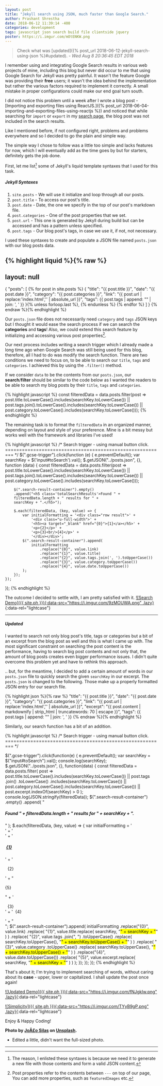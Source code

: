 ```yaml
---
layout: post
title: "Jekyll search using JSON, much faster than Google Search." 
author: Prashant Shrestha 
date: 2018-06-12 11:39:14 -400
categories: development
tags: javascript json search build file clientside jquery
poster: https://i.imgur.com/mOtENKW.png
---
```


> Check what was [updated]({% post_url 2018-06-12-jekyll-search-using-json %}#updated). - *Wed Aug  8 20:36:45 EDT 2018*

I remember using and integrating Google Search results in various web projects of mine, including this blog but never did occur to me that using Google Search for Jekyll was pretty painful. It wasn't the feature Google was providing their **free** users; it wasn't the idea behind the implementation but rather the various factors required to implement it correctly. A small mistake in proper configurations could make our end goal turn south.

I did not notice this problem until a week after I wrote a blog post - [Importing and exporting files using ReactJS.]({% post_url 2018-06-04-importing-and-exporting-files-using-reactjs %}) and noticed that while searching for `import` or `export` in my [search page](/search), the blog post was not included in the search results.
<!--excerpt-->
Like I mentioned before, if not configured right, problems and problems everywhere and so I decided to go the plain and simple way.

The simple way I chose to follow was a little too simple and lacks features for now, which I will eventually add as the time goes by but for starters, definitely gets the job done.

First, let me list[^1] some of Jekyll's liquid template syntaxes that I used for this task.

##### Jekyll Syntaxes

1. `site.posts` - We will use it initialize and loop through all our posts.
2. `post.title` - To access our post's title.
3. `post.date` - Date, the one we specify in the top of our post's markdown file.
4. `post.categories` - One of the post properties that we set.
5. `post.url` - This one is generated by Jekyll during build but can be accessed and has a pattern unless specified.
6. `post.tags` - Our blog post's tags, in case we use it, if not, not necessary.

I used these syntaxes to create and populate a JSON file named `posts.json` with our blog posts data.

{% highlight liquid %}{% raw %}
---
layout: null
---
{
    "posts": [
        {% for post in site.posts %}
            {
                "title": "{{ post.title }}",
                "date": "{{ post.date }}",
                "category": "{{ post.categories }}",
                "link": "{{ post.url | replace:'index.html','' | absolute_url }}",
                "tags": {{ post.tags  | append: "" | join: ', ' }}
            }{% unless forloop.last %}, {% endunless %}
        {% endfor %}
    ]
}
{% endraw %}{% endhighlight %}

Our `posts.json` file does not necessarily need `category` and `tags` JSON keys but I thought it would ease the search process if we can search the **categories** and **tags**! Also, we could extend this search feature by initializing and accessing various post properties[^2].

Our next process includes writing a search trigger which I already made a long time ago when Google Search was still being used for this blog, therefore, all I had to do was modify the search function. There are two conditions we need to focus on, to be able to search our `title`, `tags` and `categories`. I achieved this by using the `.filter()` method.

If we consider `data` to be the contents from our `posts.json`, our **search**/**filter** should be similar to the code below as I wanted the readers to be able to search my blog posts by their `title`, `tags` and `categories`.

{% highlight javascript %}
const filteredData = data.posts.filter(post =>
    post.title.toLowerCase().includes(searchKey.toLowerCase()) ||
    post.tags.join().toLowerCase().includes(searchKey.toLowerCase()) ||
    post.category.toLowerCase().includes(searchKey.toLowerCase()));
{% endhighlight %}

The remaining task is to format the `filteredData` in an organized manner, depending on layout and style of your preference. Mine is a bit messy but works well with the framework and libraries I've used!

{% highlight javascript %}
/* Search trigger - using manual button click.
========================================================= */
$(".gcse-trigger").click(function (e) {
    e.preventDefault();
    var searchKey = $('input#toSearch').val();
    $.getJSON("../posts.json", {}, function (data) {
        const filteredData = data.posts.filter(post =>
            post.title.toLowerCase().includes(searchKey.toLowerCase()) ||
            post.tags.join().toLowerCase().includes(searchKey.toLowerCase()) ||
            post.category.toLowerCase().includes(searchKey.toLowerCase()));
            
        $(".search-result-container").empty()
        .append("<h5 class='totalSearchResults'>Found " + 
        filteredData.length + " results for " + 
        searchKey + ".</h5>");

        $.each(filteredData, (key, value) => {
            var initialFormatting = '<div class="row result">' +
                '<div class="u-full-width">' +
                '<h5><a target="_blank" href="{0}">{1}</a></h5>' +
                '<p>{2}</p>' +
                '<p>{3}<br/>{4}</p>' +
                '</div></div>';
            $(".search-result-container").append(
                initialFormatting
                    .replace("{0}", value.link)
                    .replace("{1}", value.title)
                    .replace("{2}", value.tags.join(', ').toUpperCase())
                    .replace("{3}", value.category.toUpperCase())
                    .replace("{4}", value.date.toUpperCase())
            );
        });
    });
});
{% endhighlight %}

The outcome I decided to settle with, I am pretty satisfied with it.
[![Search Demo]({{ site.ph }}){:data-src="https://i.imgur.com/9zMOUWA.png" .lazy}](https://i.imgur.com/9zMOUWA.png){:data-rel="lightcase"}

***

##### Updated

I wanted to search not only blog post's title, tags or categories but a bit of an excerpt from the blog post as well and this is what I came up with. The most significant constraint on searching the post content is the performance, having to search big post contents and not only that, the amount of blog posts creates even bigger performance issues. I didn't quite overcome this problem yet and have to rethink this approach.

.. but, for the meantime, I decided to add a certain amount of words in our `posts.json` file to quickly search the given `searchKey` in our excerpt. The `posts.json` is changed to the following. Those make up a properly formatted JSON entry for our search file.

{% highlight json %}{% raw %}
"title": "{{ post.title }}",
"date": "{{ post.date }}",
"category": "{{ post.categories }}",
"link": "{{ post.url | replace:'index.html','' | absolute_url }}",
"excerpt": "{{ post.content | markdownify | strip_html | truncatewords: 70 | escape }}",
"tags": {{ post.tags | append: "" | join: ', ' }}
{% endraw %}{% endhighlight %}

Similarly, our search function has a bit of an addition.

{% highlight javascript %}
/* Search trigger - using manual button click.
========================================================= */

$(".gcse-trigger").click(function(e) {
    e.preventDefault();
    var searchKey = $("input#toSearch").val();
    console.log(searchKey);
    $.getJSON("../posts.json", {}, function(data) {
        const filteredData = data.posts.filter(
            post =>
                post.title.toLowerCase().includes(searchKey.toLowerCase()) ||
                post.tags
                    .join()
                    .toLowerCase()
                    .includes(searchKey.toLowerCase()) ||
                post.category.toLowerCase().includes(searchKey.toLowerCase()) ||
                post.excerpt.indexOf(searchKey) > 0
        );
        console.log(JSON.stringify(filteredData));
        $(".search-result-container")
            .empty()
            .append(
                "<h5 class='totalSearchResults'>Found " +
                    filteredData.length +
                    " results for " +
                    searchKey +
                    ".</h5>"
            );
        $.each(filteredData, (key, value) => {
            var initialFormatting =
                '<div class="row result">' +
                '<div class="u-full-width">' +
                '<h5><i class="icon-file-text2"></i>&nbsp;<a target="_blank" href="{0}">{1}</a></h5>' +
                '<p><i class="icon-price-tags" title="Tags"></i>&nbsp;&nbsp;{2}</p>' +
                "<p>{5}</p>" +
                '<p><i class="icon-tree" title="Categories"></i>&nbsp;&nbsp;{3}<br/>' +
                '<i class="icon-calendar"></i>&nbsp;&nbsp;{4}</p>' +
                "</div></div>";
            $(".search-result-container").append(
                initialFormatting
                    .replace("{0}", value.link)
                    .replace(
                        "{1}",
                        value.title.replace(
                            searchKey,
                            "<span style='background: yellow;'>" +
                                searchKey +
                                "</span>"
                        )
                    )
                    .replace(
                        "{2}",
                        value.tags
                            .join(", ")
                            .toUpperCase()
                            .replace(
                                searchKey.toUpperCase(),
                                "<span style='background: yellow;'>" +
                                    searchKey.toUpperCase() +
                                    "</span>"
                            )
                    )
                    .replace(
                        "{3}",
                        value.category
                            .toUpperCase()
                            .replace(
                                searchKey.toUpperCase(),
                                "<span style='background: yellow;'>" +
                                    searchKey.toUpperCase() +
                                    "</span>"
                            )
                    )
                    .replace("{4}", value.date.toUpperCase())
                    .replace(
                        "{5}",
                        value.excerpt.replace(
                            searchKey,
                            "<span style='background: yellow;'>" +
                                searchKey +
                                "</span>"
                        )
                    )
            );
        });
    });
});
{% endhighlight %}

That's about it; I'm trying to implement searching of words, without caring about its **case** - upper, lower or capitalized. I shall update the post once again!

[![Updated Demo]({{ site.ph }}){:data-src="https://i.imgur.com/fNJgkIw.png" .lazy}](https://i.imgur.com/fNJgkIw.png){:data-rel="lightcase"}

[![Simplicity]({{ site.ph }}){:data-src="https://i.imgur.com/TYyB9gP.png" .lazy}](https://i.imgur.com/TYyB9gP.png){:data-rel="lightcase"}

Enjoy & Happy Coding!

**Photo by [JoÃ£o Silas](https://unsplash.com/@joaosilas) on [Unsplash](https://unsplash.com).**

* Edited a little, didn't want the full-sized photo.

***

[^1]: The reason, I enlisted these syntaxes is because we need it to generate a new file with those contents and form a valid JSON content.
[^2]: Post properties refer to the contents between `---` on top of our page, You can add more properties, such as `featuredImages` etc.
